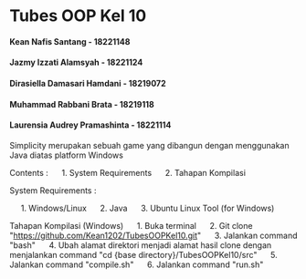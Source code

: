 # Tubes OOP Kel 10
#### Kean Nafis Santang - 18221148
#### Jazmy Izzati Alamsyah - 18221124
#### Dirasiella Damasari Hamdani - 18219072
#### Muhammad Rabbani Brata - 18219118
#### Laurensia Audrey Pramashinta - 18221114

Simplicity merupakan sebuah game yang dibangun dengan menggunakan Java diatas platform Windows

Contents :
&nbsp;&nbsp;&nbsp;&nbsp;    1. System Requirements
&nbsp;&nbsp;&nbsp;&nbsp;    2. Tahapan Kompilasi
    

System Requirements :

&nbsp;&nbsp;&nbsp;&nbsp;    1. Windows/Linux
&nbsp;&nbsp;&nbsp;&nbsp;    2. Java
&nbsp;&nbsp;&nbsp;&nbsp;    3. Ubuntu Linux Tool (for Windows) 

Tahapan Kompilasi (Windows)
&nbsp;&nbsp;&nbsp;&nbsp;    1. Buka terminal
&nbsp;&nbsp;&nbsp;&nbsp;    2. Git clone "https://github.com/Kean1202/TubesOOPKel10.git"
&nbsp;&nbsp;&nbsp;&nbsp;    3. Jalankan command "bash"
&nbsp;&nbsp;&nbsp;&nbsp;    4. Ubah alamat direktori menjadi alamat hasil clone dengan menjalankan command "cd {base directory}/TubesOOPKel10/src"
&nbsp;&nbsp;&nbsp;&nbsp;    5. Jalankan command "compile.sh"
&nbsp;&nbsp;&nbsp;&nbsp;    6. Jalankan command "run.sh"


    


